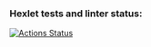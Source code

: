 ### Hexlet tests and linter status:
[![Actions Status](https://github.com/Homedog1983/python-project-83/workflows/hexlet-check/badge.svg)](https://github.com/Homedog1983/python-project-83/actions)